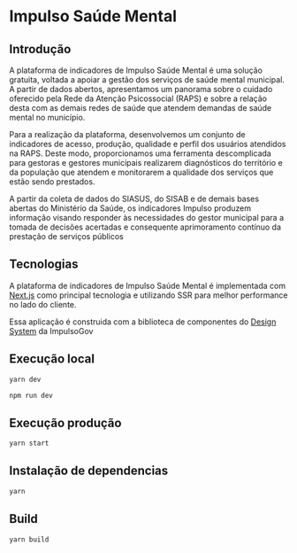 # Impulso Saúde Mental


## Introdução

A plataforma de indicadores de Impulso Saúde Mental é uma solução gratuita, voltada a apoiar a gestão dos serviços de saúde mental municipal. A partir de dados abertos, apresentamos um panorama sobre o cuidado oferecido pela Rede da Atenção Psicossocial (RAPS) e sobre a relação desta com as demais redes de saúde que atendem demandas de saúde mental no município.

Para a realização da plataforma, desenvolvemos um conjunto de indicadores de acesso, produção, qualidade e perfil dos usuários atendidos na RAPS. Deste modo, proporcionamos uma ferramenta descomplicada para gestoras e gestores municipais realizarem diagnósticos do território e da população que atendem e monitorarem a qualidade dos serviços que estão sendo prestados.

A partir da coleta de dados do SIASUS, do SISAB e de demais bases abertas do Ministério da Saúde, os indicadores Impulso produzem informação visando responder às necessidades do gestor municipal para a tomada de decisões acertadas e consequente aprimoramento contínuo da prestação de serviços públicos

## Tecnologias 

A plataforma de indicadores de Impulso Saúde Mental é implementada com [Next.js](https://nextjs.org/) como principal tecnologia e utilizando SSR para melhor performance no lado do cliente.

Essa aplicação é construida com a biblioteca de componentes do [Design System](https://designsystem.impulsogov.org/) da ImpulsoGov

## Execução local

```bash
yarn dev
```

```bash
npm run dev
```


## Execução produção

```bash
yarn start
```

## Instalação de dependencias

```bash
yarn
```


## Build

```bash
yarn build
```

